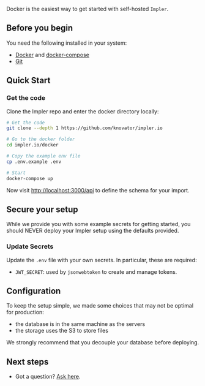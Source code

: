 
Docker is the easiest way to get started with self-hosted `Impler`.

## Before you begin

You need the following installed in your system:

- [Docker](https://docs.docker.com/engine/install/) and [docker-compose](https://docs.docker.com/compose/install/)
- [Git](https://git-scm.com/downloads)

## Quick Start

### Get the code

Clone the Impler repo and enter the docker directory locally:

```sh
# Get the code
git clone --depth 1 https://github.com/knovator/impler.io

# Go to the docker folder
cd impler.io/docker

# Copy the example env file
cp .env.example .env

# Start
docker-compose up
```

Now visit [http://localhost:3000/api](http://localhost:3000/api) to define the schema for your import.


## Secure your setup

While we provide you with some example secrets for getting started, you should NEVER deploy your Impler setup using the defaults provided.

### Update Secrets

Update the `.env` file with your own secrets. In particular, these are required:

- `JWT_SECRET`: used by `jsonwebtoken` to create and manage tokens.

## Configuration

To keep the setup simple, we made some choices that may not be optimal for production:

- the database is in the same machine as the servers
- the storage uses the S3 to store files

We strongly recommend that you decouple your database before deploying.

## Next steps

- Got a question? [Ask here](https://github.com/knovator/impler.io/discussions).
